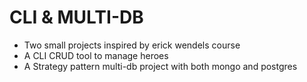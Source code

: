 # CLI & MULTI-DB

- Two small projects inspired by erick wendels course
- A CLI CRUD tool to manage heroes 
- A Strategy pattern multi-db project with both mongo and postgres
